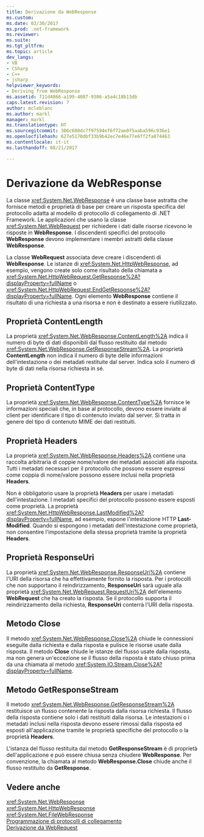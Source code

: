 ```yaml
---
title: Derivazione da WebResponse
ms.custom: 
ms.date: 03/30/2017
ms.prod: .net-framework
ms.reviewer: 
ms.suite: 
ms.tgt_pltfrm: 
ms.topic: article
dev_langs:
- VB
- CSharp
- C++
- jsharp
helpviewer_keywords:
- Deriving from WebResponse
ms.assetid: f11d4866-a199-4087-9306-a5a4c18b13db
caps.latest.revision: 7
author: mcleblanc
ms.author: markl
manager: markl
ms.translationtype: HT
ms.sourcegitcommit: 306c608dc7f97594ef6f72ae0f5aaba596c936e1
ms.openlocfilehash: 627e5170dbf33b9b42ec7e46e77e6ff2fa874463
ms.contentlocale: it-it
ms.lasthandoff: 08/21/2017

---
```

# <a name="deriving-from-webresponse"></a>Derivazione da WebResponse
La classe <xref:System.Net.WebResponse> è una classe base astratta che fornisce metodi e proprietà di base per creare un risposta specifica del protocollo adatta al modello di protocollo di collegamento di .NET Framework. Le applicazioni che usano la classe <xref:System.Net.WebRequest> per richiedere i dati dalle risorse ricevono le risposte in **WebResponse**. I discendenti specifici del protocollo **WebResponse** devono implementare i membri astratti della classe **WebResponse**.  
  
 La classe **WebRequest** associata deve creare i discendenti di **WebResponse**. Le istanze di <xref:System.Net.HttpWebResponse>, ad esempio, vengono create solo come risultato della chiamata a <xref:System.Net.HttpWebRequest.GetResponse%2A?displayProperty=fullName> o <xref:System.Net.HttpWebRequest.EndGetResponse%2A?displayProperty=fullName>. Ogni elemento **WebResponse** contiene il risultato di una richiesta a una risorsa e non è destinato a essere riutilizzato.  
  
## <a name="contentlength-property"></a>Proprietà ContentLength  
 La proprietà <xref:System.Net.WebResponse.ContentLength%2A> indica il numero di byte di dati disponibili dal flusso restituito dal metodo <xref:System.Net.WebResponse.GetResponseStream%2A>. La proprietà **ContentLength** non indica il numero di byte delle informazioni dell'intestazione o dei metadati restituite dal server. Indica solo il numero di byte di dati nella risorsa richiesta in sé.  
  
## <a name="contenttype-property"></a>Proprietà ContentType  
 La proprietà <xref:System.Net.WebResponse.ContentType%2A> fornisce le informazioni speciali che, in base al protocollo, devono essere inviate al client per identificare il tipo di contenuto inviato dal server. Si tratta in genere del tipo di contenuto MIME dei dati restituiti.  
  
## <a name="headers-property"></a>Proprietà Headers  
 La proprietà <xref:System.Net.WebResponse.Headers%2A> contiene una raccolta arbitraria di coppie nome/valore dei metadati associati alla risposta. Tutti i metadati necessari per il protocollo che possono essere espressi come coppia di nome/valore possono essere inclusi nella proprietà **Headers**.  
  
 Non è obbligatorio usare la proprietà **Headers** per usare i metadati dell'intestazione. I metadati specifici del protocollo possono essere esposti come proprietà. La proprietà <xref:System.Net.HttpWebResponse.LastModified%2A?displayProperty=fullName>, ad esempio, espone l'intestazione HTTP **Last-Modified**. Quando si espongono i metadati dell'intestazione come proprietà, non consentire l'impostazione della stessa proprietà tramite la proprietà **Headers**.  
  
## <a name="responseuri-property"></a>Proprietà ResponseUri  
 La proprietà <xref:System.Net.WebResponse.ResponseUri%2A> contiene l'URI della risorsa che ha effettivamente fornito la risposta. Per i protocolli che non supportano il reindirizzamento, **ResponseUri** sarà uguale alla proprietà <xref:System.Net.WebRequest.RequestUri%2A> dell'elemento **WebRequest** che ha creato la risposta. Se il protocollo supporta il reindirizzamento della richiesta, **ResponseUri** conterrà l'URI della risposta.  
  
## <a name="close-method"></a>Metodo Close  
 Il metodo <xref:System.Net.WebResponse.Close%2A> chiude le connessioni eseguite dalla richiesta e dalla risposta e pulisce le risorse usate dalla risposta. Il metodo **Close** chiude le istanze del flusso usate dalla risposta, ma non genera un'eccezione se il flusso della risposta è stato chiuso prima da una chiamata al metodo <xref:System.IO.Stream.Close%2A?displayProperty=fullName>.  
  
## <a name="getresponsestream-method"></a>Metodo GetResponseStream  
 Il metodo <xref:System.Net.WebResponse.GetResponseStream%2A> restituisce un flusso contenente la risposta dalla risorsa richiesta. Il flusso della risposta contiene solo i dati restituiti dalla risorsa. Le intestazioni o i metadati inclusi nella risposta devono essere rimossi dalla risposta ed esposti all'applicazione tramite le proprietà specifiche del protocollo o la proprietà **Headers**.  
  
 L'istanza del flusso restituita dal metodo **GetResponseStream** è di proprietà dell'applicazione e può essere chiusa senza chiudere **WebResponse**. Per convenzione, la chiamata al metodo **WebResponse.Close** chiude anche il flusso restituito da **GetResponse**.  
  
## <a name="see-also"></a>Vedere anche  
 <xref:System.Net.WebResponse>   
 <xref:System.Net.HttpWebResponse>   
 <xref:System.Net.FileWebResponse>   
 [Programmazione di protocolli di collegamento](../../../docs/framework/network-programming/programming-pluggable-protocols.md)   
 [Derivazione da WebRequest](../../../docs/framework/network-programming/deriving-from-webrequest.md)

